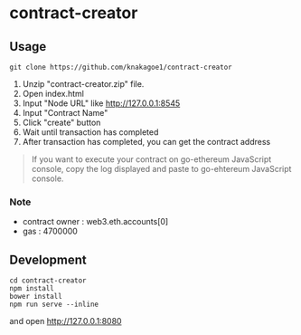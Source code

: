 # contract-creator

## Usage

```
git clone https://github.com/knakagoe1/contract-creator
```
1. Unzip "contract-creator.zip" file.
2. Open index.html
3. Input "Node URL" like http://127.0.0.1:8545
4. Input "Contract Name"
5. Click "create" button
6. Wait until transaction has completed
7. After transaction has completed, you can get the contract address

> If you want to execute your contract on go-ethereum JavaScript console, copy the log displayed and paste to go-ehtereum JavaScript console.

### Note
- contract owner : web3.eth.accounts[0]
- gas : 4700000

## Development
```
cd contract-creator
npm install
bower install
npm run serve --inline
```
and open http://127.0.0.1:8080

